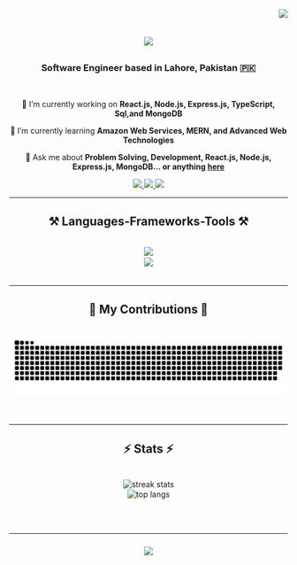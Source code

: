 <img align="right" src="https://visitor-badge.laobi.icu/badge?page_id=IdreesFaiz.IdreesFaiz" />

<h1 align="center">
    <img src="https://readme-typing-svg.herokuapp.com/?font=Righteous&size=35&center=true&vCenter=true&width=500&height=70&duration=4000&lines=Hi+There!+👋;+I'm+Idrees+Faiz!;" />
</h1>

<h3 align="center">Software Engineer based in Lahore, Pakistan 🇵🇰</h3>

<br/>

<div align="center">
 
 🔭 I’m currently working on **React.js, Node.js, Express.js, TypeScript, Sql,and MongoDB**
 
 🌱 I’m currently learning **Amazon Web Services, MERN, and Advanced Web Technologies**

 💬 Ask me about **Problem Solving, Development, React.js, Node.js, Express.js, MongoDB... or anything [here](https://github.com/IdreesFaiz/IdreesFaiz/issues)**
 </div>
 
<div align="center"> 
  <a href="mailto:idreesfaiz63@gmail.com">
    <img src="https://img.shields.io/badge/Gmail-333333?style=for-the-badge&logo=gmail&logoColor=red" />
  </a>
  <a href="https://www.linkedin.com/in/muhammad-idrees-faiz/" target="_blank">
    <img src="https://img.shields.io/badge/LinkedIn-0077B5?style=for-the-badge&logo=linkedin&logoColor=white" target="_blank" />
  </a>
  <a href="https://idreesfaiz.vercel.app/" target="_blank">
     <img src="https://img.shields.io/badge/Portfolio-FF5722?style=for-the-badge&logo=todoist&logoColor=white" target="_blank" />
  </a>
</div>

<hr/>

<h2 align="center">⚒️ Languages-Frameworks-Tools ⚒️</h2>
<br/>
<div align="center">
    <img src="https://skillicons.dev/icons?i=html,css,bootstrap,javascript,react,typescript,nodejs,express" /> <br>
    <img src="https://skillicons.dev/icons?i=cpp,mysql,mongodb,vscode,github,git,figma" /><br>
</div>

<br/>
<hr/>

<div align="center">
  <h2>🐍 My Contributions 🐍</h2>
  <br>
  <source media="(prefers-color-scheme: dark)" srcset="https://raw.githubusercontent.com/platane/platane/output/github-contribution-grid-snake-dark.svg?username=IdreesFaiz">
  <source media="(prefers-color-scheme: light)" srcset="https://raw.githubusercontent.com/platane/platane/output/github-contribution-grid-snake.svg?username=IdreesFaiz">
  <img alt="snake eating my contributions" src="https://raw.githubusercontent.com/platane/platane/output/github-contribution-grid-snake.svg?username=IdreesFaiz" />
  <br/><br/><br/>
</div>

<hr/>

<h2 align="center">⚡ Stats ⚡</h2>
<br>
<div align=center>
  <img width=390 src="https://streak-stats.demolab.com/?user=IdreesFaiz&count_private=true&theme=react&border_radius=10" alt="streak stats"/>
  <br/>
  <img width=325 align="center"src="https://github-readme-stats-salesp07.vercel.app/api/top-langs/?username=IdreesFaiz&hide=Less&langs_count=8&layout=compact&theme=react&border_radius=10&size_weight=0.5&count_weight=0.5&exclude_repo=github-readme-stats" alt="top langs"/>
</div>

<br/><br/>
<hr/>

<h3 align="center">
    <img src="https://readme-typing-svg.herokuapp.com/?font=Righteous&size=25&center=true&vCenter=true&width=500&height=70&duration=4000&lines=Thanks+for+visiting!+✌️;+Shoot+me+a+message+on+Linkedin!;I'm+always+down+to+collab+:)">
</h3>

<br/>
